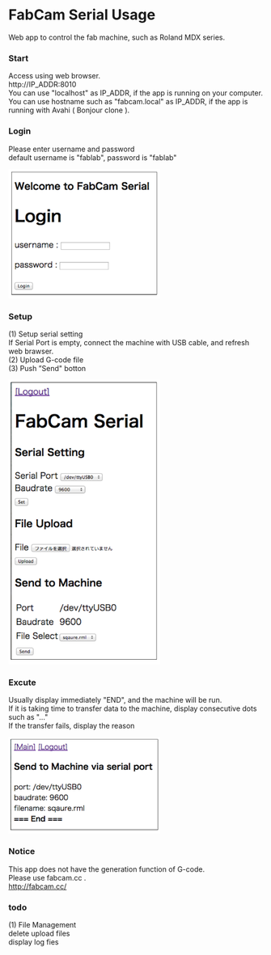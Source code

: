 FabCam Serial Usage
===============

Web app to control the fab machine, such as Roland MDX series. <br>

### Start
Access using web browser. <br>
http://IP_ADDR:8010 <br>
You can use "localhost" as IP_ADDR, if the app is running on your computer.<br>
You can use hostname such as "fabcam.local" as IP_ADDR, if the app is running with Avahi ( Bonjour clone ).<br>

### Login
Please enter username and password <br>
default username is "fablab", password is "fablab" <br>

<img src="https://raw.githubusercontent.com/ohwada/FabCam/master/FabSerial/docs/fabserial_login.png" width="300" />

### Setup
(1) Setup serial setting <br>
If Serial Port is empty, connect the machine with USB cable, and refresh web brawser. <br>
(2) Upload G-code file <br>
(3) Push ”Send" botton <br>

<img src="https://raw.githubusercontent.com/ohwada/FabCam/master/FabSerial/docs/fabserial_main.png" width="300"/>

### Excute
Usually display immediately "END", and the machine will be run. <br>
If it is taking time to transfer data to the machine, display consecutive dots such as "..." <br>
If the transfer fails, display the reason <br>

<img src="https://raw.githubusercontent.com/ohwada/FabCam/master/FabSerial/docs/fabserial_excute.png" width="300"  />

### Notice
This app does not have the generation function of G-code. <br>
Please use fabcam.cc . <br>
http://fabcam.cc/ <br>

### todo
(1) File Management <br>
delete upload files <br>
display log fies <br>
